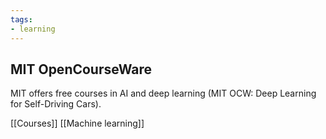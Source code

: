 ```yaml
---
tags:
- learning
---
```


## **MIT OpenCourseWare**

MIT offers free courses in AI and deep learning (MIT OCW: Deep Learning for Self-Driving Cars).

[[Courses]]  [[Machine learning]]
